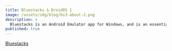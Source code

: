 ```yaml
---
title: Bluestacks & DroidOS 1
image: /assets/img/blog/bs3-about-2.png
description: >
  Bluestacks is an Android Emulator app for Windows, and is an essential part of DroidOS. Download Bluestacks here: [Bluestacks](http://bluestacks.com)
published: true
---
```


[Bluestacks](http://bluestacks.com)
